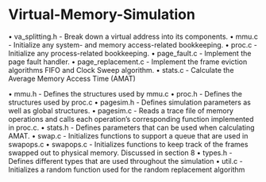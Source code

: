 # Virtual-Memory-Simulation

• va_splitting.h - Break down a virtual address into its components.
• mmu.c - Initialize any system- and memory access-related bookkeeping.
• proc.c - Initialize any process-related bookkeeping.
• page_fault.c - Implement the page fault handler.
• page_replacement.c - Implement the frame eviction algorithms FIFO and Clock Sweep algorithm. • stats.c - Calculate the Average Memory Access Time (AMAT)


• mmu.h - Defines the structures used by mmu.c
• proc.h - Defines the structures used by proc.c
• pagesim.h - Defines simulation parameters as well as global structures.
• pagesim.c - Reads a trace file of memory operations and calls each operation’s corresponding function implemented in proc.c.
• stats.h - Defines parameters that can be used when calculating AMAT.
• swap.c - Initializes functions to support a queue that are used in swapops.c
• swapops.c - Initializes functions to keep track of the frames swapped out to physical memory. Discussed in section 8
• types.h - Defines different types that are used throughout the simulation
• util.c - Initializes a random function used for the random replacement algorithm
